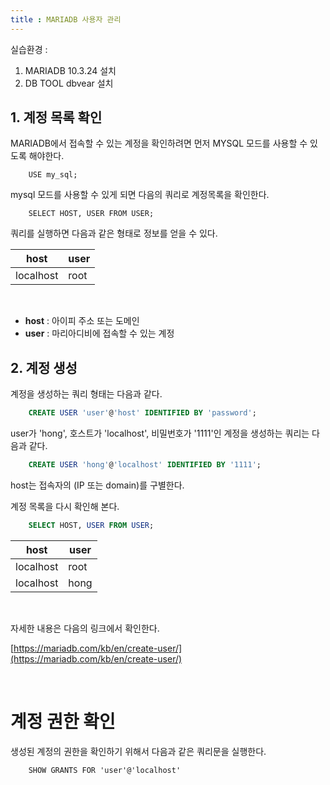 ```yaml
---
title : MARIADB 사용자 관리
---
```


실습환경 :
1. MARIADB 10.3.24 설치 
2. DB TOOL dbvear 설치 


## 1. 계정 목록 확인 

MARIADB에서 접속할 수 있는 계정을 확인하려면 먼저 MYSQL 모드를 사용할 수 있도록 해야한다.

~~~
	USE my_sql;
~~~

mysql 모드를 사용할 수 있게 되면 다음의 쿼리로 계정목록을 확인한다. 

~~~
	SELECT HOST, USER FROM USER;
~~~

쿼리를 실행하면 다음과 같은 형태로 정보를 얻을 수 있다. 

|host|user|
|----|----|
|localhost|root|

<br>

* __host__ : 아이피 주소 또는 도메인
* __user__ : 마리아디비에 접속할 수 있는 계정

## 2. 계정 생성 

계정을 생성하는 쿼리 형태는 다음과 같다. 

~~~sql
	CREATE USER 'user'@'host' IDENTIFIED BY 'password';
~~~

user가 'hong', 호스트가 'localhost', 비밀번호가 '1111'인 계정을 생성하는 쿼리는 다음과 같다. 

~~~sql
	CREATE USER 'hong'@'localhost' IDENTIFIED BY '1111';
~~~

host는 접속자의 (IP 또는 domain)를 구별한다. 


계정 목록을 다시 확인해 본다.

~~~sql
	SELECT HOST, USER FROM USER;
~~~

|host|user|
|----|----|
|localhost|root|
|localhost|hong|

<br>

자세한 내용은 다음의 링크에서 확인한다. 

[https://mariadb.com/kb/en/create-user/](https://mariadb.com/kb/en/create-user/)

<br>

# 계정 권한 확인

생성된 계정의 권한을 확인하기 위해서 다음과 같은 쿼리문을 실행한다. 

~~~
	SHOW GRANTS FOR 'user'@'localhost'
~~~





